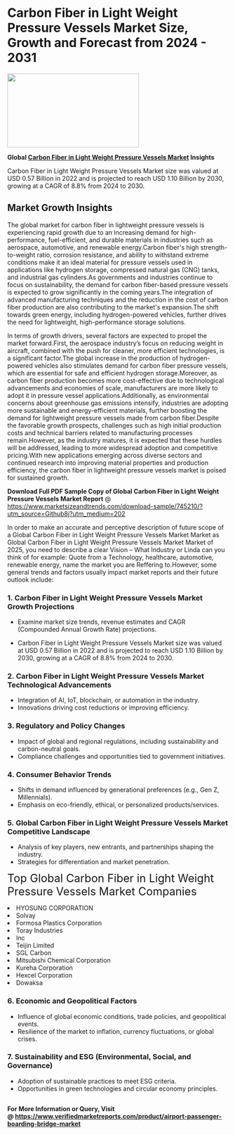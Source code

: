 <H1>Carbon Fiber in Light Weight Pressure Vessels Market Size, Growth and Forecast from 2024 - 2031</H1><img class="aligncenter size-medium wp-image-584254" src="https://thirdeyenews.in/wp-content/uploads/2024/09/Global-Market-Research-300x168.jpeg" alt="" width="300" height="168" /><p><strong>Global&nbsp;<a href="https://www.marketsizeandtrends.com/download-sample/745210/?utm_source=Github8j?utm_medium=202">Carbon Fiber in Light Weight Pressure Vessels Market</a> Insights</strong></p><p>Carbon Fiber in Light Weight Pressure Vessels Market size was valued at USD 0.57 Billion in 2022 and is projected to reach USD 1.10 Billion by 2030, growing at a CAGR of 8.8% from 2024 to 2030.</p><p><h2>Market Growth Insights</h2> <p>The global market for carbon fiber in lightweight pressure vessels is experiencing rapid growth due to an increasing demand for high-performance, fuel-efficient, and durable materials in industries such as aerospace, automotive, and renewable energy.Carbon fiber's high strength-to-weight ratio, corrosion resistance, and ability to withstand extreme conditions make it an ideal material for pressure vessels used in applications like hydrogen storage, compressed natural gas (CNG) tanks, and industrial gas cylinders.As governments and industries continue to focus on sustainability, the demand for carbon fiber-based pressure vessels is expected to grow significantly in the coming years.The integration of advanced manufacturing techniques and the reduction in the cost of carbon fiber production are also contributing to the market's expansion.The shift towards green energy, including hydrogen-powered vehicles, further drives the need for lightweight, high-performance storage solutions.</p> <p>In terms of growth drivers, several factors are expected to propel the market forward.First, the aerospace industry’s focus on reducing weight in aircraft, combined with the push for cleaner, more efficient technologies, is a significant factor.The global increase in the production of hydrogen-powered vehicles also stimulates demand for carbon fiber pressure vessels, which are essential for safe and efficient hydrogen storage.Moreover, as carbon fiber production becomes more cost-effective due to technological advancements and economies of scale, manufacturers are more likely to adopt it in pressure vessel applications.Additionally, as environmental concerns about greenhouse gas emissions intensify, industries are adopting more sustainable and energy-efficient materials, further boosting the demand for lightweight pressure vessels made from carbon fiber.Despite the favorable growth prospects, challenges such as high initial production costs and technical barriers related to manufacturing processes remain.However, as the industry matures, it is expected that these hurdles will be addressed, leading to more widespread adoption and competitive pricing.With new applications emerging across diverse sectors and continued research into improving material properties and production efficiency, the carbon fiber in lightweight pressure vessels market is poised for sustained growth.</p> <p><span class=""><strong>Download Full PDF Sample Copy of Global Carbon Fiber in Light Weight Pressure Vessels Market Report</strong> @ <a href="https://www.marketsizeandtrends.com/download-sample/745210/?utm_source=Github8j?utm_medium=202" target="_blank">https://www.marketsizeandtrends.com/download-sample/745210/?utm_source=Github8j?utm_medium=202</a></span></p><p>In order to make an accurate and perceptive description of future scope of a Global&nbsp;Carbon Fiber in Light Weight Pressure Vessels Market Market as Global&nbsp;Carbon Fiber in Light Weight Pressure Vessels Market Market of 2025, you need to describe a clear Vision &ndash; What Industry or Linda can you think of for example: Quote from a Technology, healthcare, automotive, renewable energy, name the market you are Reffering to.However, some general trends and factors usually impact market reports and their future outlook include:</p><h3>1.&nbsp;<strong>Carbon Fiber in Light Weight Pressure Vessels Market Growth Projections</strong></h3><ul><li>Examine market size trends, revenue estimates and CAGR (Compounded Annual Growth Rate) projections.</li><li><p>Carbon Fiber in Light Weight Pressure Vessels Market size was valued at USD 0.57 Billion in 2022 and is projected to reach USD 1.10 Billion by 2030, growing at a CAGR of 8.8% from 2024 to 2030.</p></li></ul><h3>2.&nbsp;<strong>Carbon Fiber in Light Weight Pressure Vessels Market Technological Advancements</strong></h3><ul><li>Integration of AI, IoT, blockchain, or automation in the industry.</li><li>Innovations driving cost reductions or improving efficiency.</li></ul><h3>3.&nbsp;<strong>Regulatory and Policy Changes</strong></h3><ul><li>Impact of global and regional regulations, including sustainability and carbon-neutral goals.</li><li>Compliance challenges and opportunities tied to government initiatives.</li></ul><h3>4.&nbsp;<strong>Consumer Behavior Trends</strong></h3><ul><li>Shifts in demand influenced by generational preferences (e.g., Gen Z, Millennials).</li><li>Emphasis on eco-friendly, ethical, or personalized products/services.</li></ul><h3>5.&nbsp;<strong>Global Carbon Fiber in Light Weight Pressure Vessels Market Competitive Landscape</strong></h3><ul><li>Analysis of key players, new entrants, and partnerships shaping the industry.</li><li>Strategies for differentiation and market penetration.</li></ul><p data-pm-slice="1 1 []"><span style="color: inherit; font-family: inherit; font-size: 25px;">Top Global Carbon Fiber in Light Weight Pressure Vessels Market Companies</span></p><div class="" data-test-id=""><p><li>HYOSUNG CORPORATION</li><li> Solvay</li><li> Formosa Plastics Corporation</li><li> Toray Industries</li><li> Inc</li><li> Teijin Limited</li><li> SGL Carbon</li><li> Mitsubishi Chemical Corporation</li><li> Kureha Corporation</li><li> Hexcel Corporation</li><li> Dowaksa</li></p></div><h3>6.&nbsp;<strong>Economic and Geopolitical Factors</strong></h3><ul><li>Influence of global economic conditions, trade policies, and geopolitical events.</li><li>Resilience of the market to inflation, currency fluctuations, or global crises.</li></ul><h3>7.&nbsp;<strong>Sustainability and ESG (Environmental, Social, and Governance)</strong></h3><ul><li>Adoption of sustainable practices to meet ESG criteria.</li><li>Opportunities in green technologies and circular economy principles.</li></ul><h2><strong style="font-size: 14px;">For More Information or Query, Visit @&nbsp;</strong><a style="background-color: #ffffff; font-size: 14px;" href="https://www.marketsizeandtrends.com/report/carbon-fiber-in-light-weight-pressure-vessels-market/" target="_blank">https://www.verifiedmarketreports.com/product/airport-passenger-boarding-bridge-market</a></h2>